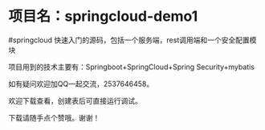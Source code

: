 # 项目名：springcloud-demo1

#springcloud 快速入门的源码，包括一个服务端，rest调用端和一个安全配置模块

项目用到的技术主要有：Springboot+SpringCloud+Spring Security+mybatis

如有疑问欢迎加QQ一起交流，2537646458。

欢迎下载查看，创建表后可直接运行调试。

下载请随手点个赞哦。谢谢！
